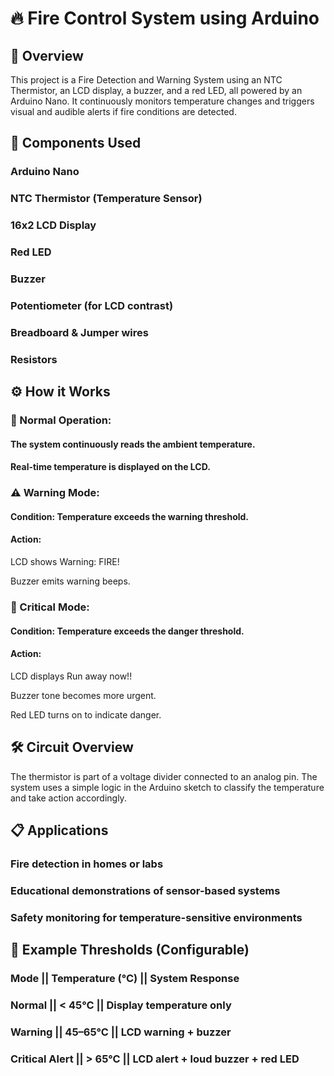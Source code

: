 # 🔥 Fire Control System using Arduino
## 📖 Overview
This project is a Fire Detection and Warning System using an NTC Thermistor, an LCD display, a buzzer, and a red LED, all powered by an Arduino Nano. It continuously monitors temperature changes and triggers visual and audible alerts if fire conditions are detected.

## 🧰 Components Used
### Arduino Nano

### NTC Thermistor (Temperature Sensor)

### 16x2 LCD Display

### Red LED

### Buzzer

### Potentiometer (for LCD contrast)

### Breadboard & Jumper wires

### Resistors

## ⚙️ How it Works
### 🔸 Normal Operation:
#### The system continuously reads the ambient temperature.

#### Real-time temperature is displayed on the LCD.

### ⚠️ Warning Mode:
#### Condition: Temperature exceeds the warning threshold.

#### Action:

LCD shows Warning: FIRE!

Buzzer emits warning beeps.

### 🚨 Critical Mode:
#### Condition: Temperature exceeds the danger threshold.

#### Action:

LCD displays Run away now!!

Buzzer tone becomes more urgent.

Red LED turns on to indicate danger.

## 🛠️ Circuit Overview

The thermistor is part of a voltage divider connected to an analog pin. The system uses a simple logic in the Arduino sketch to classify the temperature and take action accordingly.

## 📋 Applications
### Fire detection in homes or labs

### Educational demonstrations of sensor-based systems

### Safety monitoring for temperature-sensitive environments

## 🧪 Example Thresholds (Configurable)
### Mode	          ||   Temperature (°C)       ||     	System Response
### Normal	        ||      < 45°C	            ||      Display temperature only
### Warning      	  ||     45–65°C	            ||      LCD warning + buzzer
### Critical Alert	||      > 65°C	            ||      LCD alert + loud buzzer + red LED

